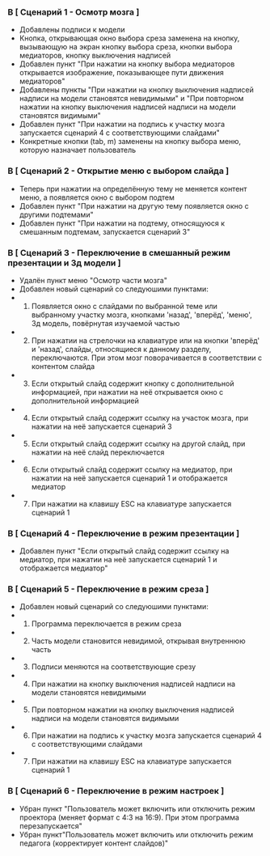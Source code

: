 ### В [ Сценарий 1 - Осмотр мозга ]
* Добавлены подписи к модели
* Кнопка, открывающая окно выбора среза заменена на кнопку, вызывающую на экран кнопку выбора среза, кнопки выбора медиаторов, кнопку выключения надписей
* Добавлен пункт "При нажатии на кнопку выбора медиаторов открывается изображение, показывающее пути движения медиаторов"
* Добавлены пункты "При нажатии на кнопку выключения надписей надписи на модели становятся невидимыми" и "При повторном нажатии на кнопку выключения надписей надписи на модели становятся видимыми"
* Добавлен пункт "При нажатии на подпись к участку мозга запускается сценарий 4 с соответствующими слайдами"
* Конкретные кнопки (tab, m) заменены на кнопку выбора меню, которую назначает пользователь

### В [ Сценарий 2 - Открытие меню с выбором слайда ]
* Теперь при нажатии на определённую тему не меняется контент меню, а появляется окно с выбором подтем
* Добавлен пункт "При нажатии на другую тему появляется окно с другими подтемами"
* Добавлен пункт "При нажатии на подтему, относящуюся к смешанным подтемам, запускается сценарий 3"

### В [ Сценарий 3 - Переключение в смешанный режим презентации и 3д модели ]
* Удалён пункт меню "Осмотр части мозга"
* Добавлен новый сценарий со следуюшими пунктами:
* 1. Появляется окно с слайдами по выбранной теме или выбранному участку мозга, кнопками 'назад', 'вперёд', 'меню', 3д модель, повёрнутая изучаемой частью
* 2. При нажатии на стрелочки на клавиатуре или на кнопки 'вперёд' и 'назад', слайды, относящиеся к данному разделу, переключаются. При этом мозг поворачивается в соответствии с контентом слайда
* 3. Если открытый слайд содержит кнопку с дополнительной информацией, при нажатии на неё открывается окно с дополнительной информацией
* 4. Если открытый слайд содержит ссылку на участок мозга, при нажатии на неё запускается сценарий 3
* 5. Если открытый слайд содержит ссылку на другой слайд, при нажатии на неё слайд переключается
* 6. Если открытый слайд содержит ссылку на медиатор, при нажатии на неё запускается сценарий 1 и отображается медиатор
* 7. При нажатии на клавишу ESC на клавиатуре запускается сценарий 1

### В [ Сценарий 4 - Переключение в режим презентации ]
* Добавлен пункт "Если открытый слайд содержит ссылку на медиатор, при нажатии на неё запускается сценарий 1 и отображается медиатор"

### В [ Сценарий 5 - Переключение в режим среза ]
* Добавлен новый сценарий со следуюшими пунктами:
* 1. Программа переключается в режим среза
* 2. Часть модели становится невидимой, открывая внутреннюю часть
* 3. Подписи меняются на соответствующие срезу
* 4. При нажатии на кнопку выключения надписей надписи на модели становятся невидимыми
* 5. При повторном нажатии на кнопку выключения надписей надписи на модели становятся видимыми
* 6. При нажатии на подпись к участку мозга запускается сценарий 4 с соответствующими слайдами
* 7. При нажатии на клавишу ESC на клавиатуре запускается сценарий 1

### В [ Сценарий 6 - Переключение в режим настроек ]
* Убран пункт "Пользователь может включить или отключить режим проектора (меняет формат с 4:3 на 16:9). При этом программа перезапускается"
* Убран пункт"Пользователь может включить или отключить режим педагога (корректирует контент слайдов)"
